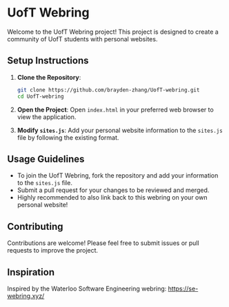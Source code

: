 # UofT Webring

Welcome to the UofT Webring project! This project is designed to create a community of UofT students with personal websites.

## Setup Instructions

1. **Clone the Repository**: 
   ```bash
   git clone https://github.com/brayden-zhang/UofT-webring.git
   cd UofT-webring
   ```

2. **Open the Project**: Open `index.html` in your preferred web browser to view the application.

3. **Modify `sites.js`**: Add your personal website information to the `sites.js` file by following the existing format.


## Usage Guidelines

- To join the UofT Webring, fork the repository and add your information to the `sites.js` file.
- Submit a pull request for your changes to be reviewed and merged.
- Highly recommended to also link back to this webring on your own personal website!

## Contributing

Contributions are welcome! Please feel free to submit issues or pull requests to improve the project.


##  Inspiration
Inspired by the Waterloo Software Engineering webring: https://se-webring.xyz/
